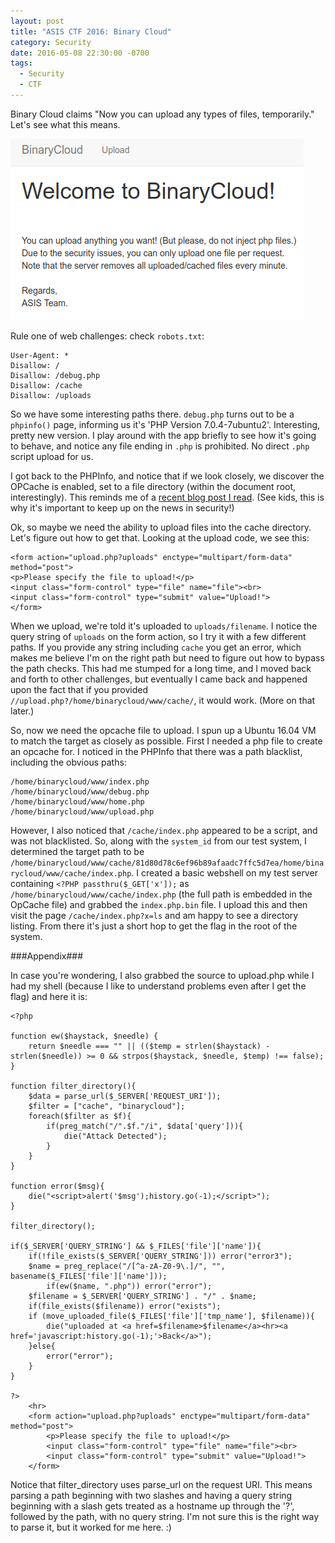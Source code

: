 ```yaml
---
layout: post
title: "ASIS CTF 2016: Binary Cloud"
category: Security
date: 2016-05-08 22:30:00 -0700
tags:
  - Security
  - CTF
---
```


Binary Cloud claims "Now you can upload any types of files, temporarily."  Let's
see what this means.

![binary cloud](/img/blog/asis-2016/binary_cloud.png)

Rule one of web challenges: check `robots.txt`:

~~~
User-Agent: *
Disallow: /
Disallow: /debug.php
Disallow: /cache
Disallow: /uploads
~~~

So we have some interesting paths there.  `debug.php` turns out to be a
`phpinfo()` page, informing us it's 'PHP Version 7.0.4-7ubuntu2'.  Interesting,
pretty new version.  I play around with the app briefly to see how it's going to
behave, and notice any file ending in `.php` is prohibited.  No direct `.php`
script upload for us.

I got back to the PHPInfo, and notice that if we look closely, we discover the OPCache is enabled, set
to a file directory (within the document root, interestingly).  This reminds me
of a [recent blog post I read](http://blog.gosecure.ca/2016/04/27/binary-webshell-through-opcache-in-php-7/).  (See kids, this is why it's important to keep up on the news in security!)

Ok, so maybe we need the ability to upload files into the cache directory.
Let's figure out how to get that.  Looking at the upload code, we see this:

~~~
<form action="upload.php?uploads" enctype="multipart/form-data" method="post">
<p>Please specify the file to upload!</p>
<input class="form-control" type="file" name="file"><br>
<input class="form-control" type="submit" value="Upload!">
</form>
~~~

When we upload, we're told it's uploaded to `uploads/filename`.  I notice the
query string of `uploads` on the form action, so I try it with a few different
paths.  If you provide any string including `cache` you get an error, which
makes me believe I'm on the right path but need to figure out how to bypass the
path checks.  This had me stumped for a long time, and I moved back and forth to
other challenges, but eventually I came back and happened upon the fact that if
you provided `//upload.php?/home/binarycloud/www/cache/`, it would work.  (More
on that later.)

So, now we need the opcache file to upload.  I spun up a Ubuntu 16.04 VM to
match the target as closely as possible.  First I needed a php file to create an
opcache for.  I noticed in the PHPInfo that there was a path blacklist,
including the obvious paths:

~~~
/home/binarycloud/www/index.php
/home/binarycloud/www/debug.php
/home/binarycloud/www/home.php
/home/binarycloud/www/upload.php
~~~

However, I also noticed that `/cache/index.php` appeared to be a script, and was
not blacklisted.  So, along with the `system_id` from our test system, I
determined the target path to be
`/home/binarycloud/www/cache/81d80d78c6ef96b89afaadc7ffc5d7ea/home/binarycloud/www/cache/index.php`.
I created a basic webshell on my test server containing `<?PHP
passthru($_GET['x']);` as `/home/binarycloud/www/cache/index.php` (the full path
is embedded in the OpCache file) and grabbed the `index.php.bin` file.  I upload
this and then visit the page `/cache/index.php?x=ls` and am happy to see a
directory listing.  From there it's just a short hop to get the flag in the root
of the system.

###Appendix###

In case you're wondering, I also grabbed the source to upload.php while I had my
shell (because I like to understand problems even after I get the flag) and here
it is:

~~~
<?php

function ew($haystack, $needle) {
    return $needle === "" || (($temp = strlen($haystack) - strlen($needle)) >= 0 && strpos($haystack, $needle, $temp) !== false);
}

function filter_directory(){
	$data = parse_url($_SERVER['REQUEST_URI']);
	$filter = ["cache", "binarycloud"];
	foreach($filter as $f){
		if(preg_match("/".$f."/i", $data['query'])){
			die("Attack Detected");
		}
	}
}

function error($msg){
	die("<script>alert('$msg');history.go(-1);</script>");
}

filter_directory();

if($_SERVER['QUERY_STRING'] && $_FILES['file']['name']){
	if(!file_exists($_SERVER['QUERY_STRING'])) error("error3");
	$name = preg_replace("/[^a-zA-Z0-9\.]/", "", basename($_FILES['file']['name']));
        if(ew($name, ".php")) error("error");
	$filename = $_SERVER['QUERY_STRING'] . "/" . $name;
	if(file_exists($filename)) error("exists");
	if (move_uploaded_file($_FILES['file']['tmp_name'], $filename)){
		die("uploaded at <a href=$filename>$filename</a><hr><a href='javascript:history.go(-1);'>Back</a>");
	}else{
		error("error");
	}
}

?>
	<hr>
	<form action="upload.php?uploads" enctype="multipart/form-data" method="post">
		<p>Please specify the file to upload!</p>
		<input class="form-control" type="file" name="file"><br>
		<input class="form-control" type="submit" value="Upload!">
	</form>
~~~

Notice that filter_directory uses parse_url on the request URI.
This means parsing a path beginning with two slashes and having a query string
beginning with a slash gets treated as a hostname up through the '?', followed
by the path, with no query string.  I'm not sure this is the right way to parse
it, but it worked for me here.  :)
